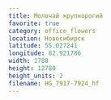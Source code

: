```yaml
---
title: Молочай крупнорогий
favorite: true
category: office_flowers
location: Новосибирск
latitude: 55.027241
longitude: 82.921786
width: 1788
height: 12780
height_units: 2
filename: HG_7917-7924_hf
---
```

